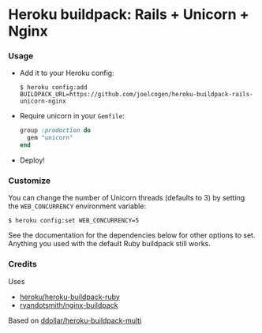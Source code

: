 # Heroku buildpack: Rails + Unicorn + Nginx

### Usage

* Add it to your Heroku config:

  `$ heroku config:add BUILDPACK_URL=https://github.com/joelcogen/heroku-buildpack-rails-unicorn-nginx`
    
* Require unicorn in your `Gemfile`:

    ```ruby
    group :production do
      gem "unicorn"
    end
    ```

* Deploy!

### Customize

You can change the number of Unicorn threads (defaults to 3) by setting the `WEB_CONCURRENCY` environment variable:

    $ heroku config:set WEB_CONCURRENCY=5

See the documentation for the dependencies below for other options to set. Anything you used with the default Ruby buildpack still works.

### Credits

Uses

* [heroku/heroku-buildpack-ruby](https://github.com/heroku/heroku-buildpack-ruby)
* [ryandotsmith/nginx-buildpack](https://github.com/ryandotsmith/nginx-buildpack)

Based on [ddollar/heroku-buildpack-multi](https://github.com/ddollar/heroku-buildpack-multi)
